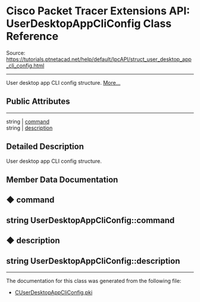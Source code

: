 # Cisco Packet Tracer Extensions API: UserDesktopAppCliConfig Class Reference

Source: https://tutorials.ptnetacad.net/help/default/IpcAPI/struct_user_desktop_app_cli_config.html

---

User desktop app CLI config structure. [More...](struct_user_desktop_app_cli_config.html#details)

##  Public Attributes  
  
---  
string | [command](struct_user_desktop_app_cli_config.html#a9597efe45ed1933115bc17e81e649af8)  
string | [description](struct_user_desktop_app_cli_config.html#ac62a8ac243c4bf235a53f8a127e70def)  
  
## Detailed Description

User desktop app CLI config structure. 

## Member Data Documentation

## ◆ command

string UserDesktopAppCliConfig::command  
---  
  
## ◆ description

string UserDesktopAppCliConfig::description  
---  
  
* * *

The documentation for this class was generated from the following file:

  * [CUserDesktopAppCliConfig.pki](_c_user_desktop_app_cli_config_8pki.html)


